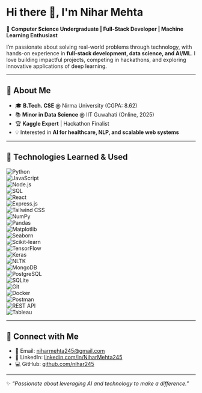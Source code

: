# Hi there 👋, I'm Nihar Mehta  

🚀 **Computer Science Undergraduate | Full-Stack Developer | Machine Learning Enthusiast**  

I’m passionate about solving real-world problems through technology, with hands-on experience in **full-stack development, data science, and AI/ML**. I love building impactful projects, competing in hackathons, and exploring innovative applications of deep learning.  

---

## 🔹 About Me
- 🎓 **B.Tech. CSE** @ Nirma University (CGPA: 8.62)  
- 📚 **Minor in Data Science** @ IIT Guwahati (Online, 2025)  
- 🏆 **Kaggle Expert** | Hackathon Finalist  
- 💡 Interested in **AI for healthcare, NLP, and scalable web systems**  

---

## 🔹 Technologies Learned & Used  

![Python](https://img.shields.io/badge/Python-3776AB?style=for-the-badge&logo=python&logoColor=white)  
![JavaScript](https://img.shields.io/badge/JavaScript-F7DF1E?style=for-the-badge&logo=javascript&logoColor=black)  
![Node.js](https://img.shields.io/badge/Node.js-339933?style=for-the-badge&logo=nodedotjs&logoColor=white)  
![SQL](https://img.shields.io/badge/SQL-003B57?style=for-the-badge&logo=postgresql&logoColor=white)  
![React](https://img.shields.io/badge/React-20232A?style=for-the-badge&logo=react&logoColor=61DAFB)  
![Express.js](https://img.shields.io/badge/Express.js-000000?style=for-the-badge&logo=express&logoColor=white)  
![Tailwind CSS](https://img.shields.io/badge/TailwindCSS-38B2AC?style=for-the-badge&logo=tailwind-css&logoColor=white)  
![NumPy](https://img.shields.io/badge/Numpy-013243?style=for-the-badge&logo=numpy&logoColor=white)  
![Pandas](https://img.shields.io/badge/Pandas-150458?style=for-the-badge&logo=pandas&logoColor=white)  
![Matplotlib](https://img.shields.io/badge/Matplotlib-11557C?style=for-the-badge&logo=plotly&logoColor=white)  
![Seaborn](https://img.shields.io/badge/Seaborn-4C78A8?style=for-the-badge&logo=python&logoColor=white)  
![Scikit-learn](https://img.shields.io/badge/ScikitLearn-F7931E?style=for-the-badge&logo=scikit-learn&logoColor=white)  
![TensorFlow](https://img.shields.io/badge/TensorFlow-FF6F00?style=for-the-badge&logo=tensorflow&logoColor=white)  
![Keras](https://img.shields.io/badge/Keras-D00000?style=for-the-badge&logo=keras&logoColor=white)  
![NLTK](https://img.shields.io/badge/NLTK-154E9F?style=for-the-badge&logo=python&logoColor=white)  
![MongoDB](https://img.shields.io/badge/MongoDB-4EA94B?style=for-the-badge&logo=mongodb&logoColor=white)  
![PostgreSQL](https://img.shields.io/badge/PostgreSQL-316192?style=for-the-badge&logo=postgresql&logoColor=white)  
![SQLite](https://img.shields.io/badge/SQLite-003B57?style=for-the-badge&logo=sqlite&logoColor=white)  
![Git](https://img.shields.io/badge/Git-F05032?style=for-the-badge&logo=git&logoColor=white)  
![Docker](https://img.shields.io/badge/Docker-2496ED?style=for-the-badge&logo=docker&logoColor=white)  
![Postman](https://img.shields.io/badge/Postman-FF6C37?style=for-the-badge&logo=postman&logoColor=white)  
![REST API](https://img.shields.io/badge/REST%20API-02569B?style=for-the-badge&logo=fastapi&logoColor=white)  
![Tableau](https://img.shields.io/badge/Tableau-E97627?style=for-the-badge&logo=tableau&logoColor=white)  

---

## 🔹 Connect with Me
- 📧 Email: [niharmehta245@gmail.com](mailto:niharmehta245@gmail.com)  
- 💼 LinkedIn: [linkedin.com/in/NiharMehta245](https://www.linkedin.com/in/NiharMehta245)  
- 💻 GitHub: [github.com/nihar245](https://github.com/nihar245)  

---

✨ *“Passionate about leveraging AI and technology to make a difference.”*  
